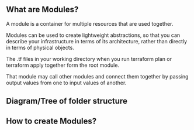 ## What are Modules?

A module is a container for multiple resources that are used together. 

Modules can be used to create lightweight abstractions, so that you can describe your infrastructure in terms of its architecture, rather than directly in terms of physical objects.

The .tf files in your working directory when you run terraform plan or terraform apply together form the root module. 

That module may call other modules and connect them together by passing output values from one to input values of another.

## Diagram/Tree of folder structure

## How to create Modules?

